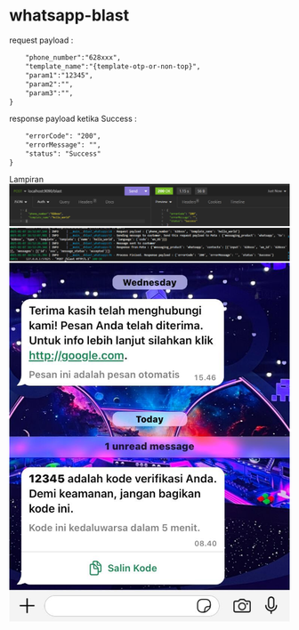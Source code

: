 # whatsapp-blast

request payload :
```{
	"phone_number":"628xxx",
	"template_name":"{template-otp-or-non-top}",
	"param1":"12345",
	"param2":"",
	"param3":"",
}
```



response payload ketika Success :
```{
	"errorCode": "200",
	"errorMessage": "",
	"status": "Success"
}
```

Lampiran
![Local Example](images/req-res.png)
![Local Example](images/log.png)
![Local Example](images/message.png)